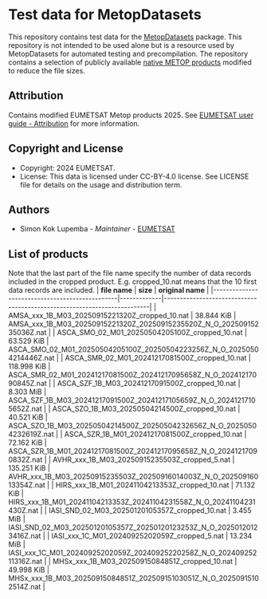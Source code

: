 # Test data for MetopDatasets
This repository contains test data for the [MetopDatasets](https://github.com/eumetsat/MetopDatasets.jl) package. This repository is not intended to be used alone but is a resource used by MetopDatasets for automated testing and precompilation. The repository contains a selection of publicly available [native METOP products](https://data.eumetsat.int/extended?query=&filter=satellite__Metop&filter=availableFormats__EPS%20Native) modified to reduce the file sizes.


## Attribution 
Contains modified EUMETSAT Metop products 2025. See [EUMETSAT user guide - Attribution](https://user.eumetsat.int/resources/user-guides/data-registration-and-licensing#ID-Attribution) for more information.

## Copyright and License
- Copyright: 2024 EUMETSAT. 
- License: This data is licensed under CC-BY-4.0 license. See LICENSE file for details on the usage and distribution term.
  
## Authors
* Simon Kok Lupemba - *Maintainer* - [EUMETSAT](http://www.eumetsat.int)

## List of products
Note that the last part of the file name specify the number of data records included in the cropped product. E.g. cropped\_10.nat means that the 10 first data records are included.
| **file name**                                  | **size**    | **original name**                                                       |
|------------------------------------------------|-------------|-------------------------------------------------------------------------|
| AMSA_xxx_1B_M03_20250915221320Z_cropped_10.nat |  38.844 KiB | AMSA_xxx_1B_M03_20250915221320Z_20250915235520Z_N_O_20250915235036Z.nat |
| ASCA_SMO_02_M01_20250504205100Z_cropped_10.nat |  63.529 KiB | ASCA_SMO_02_M01_20250504205100Z_20250504223256Z_N_O_20250504214446Z.nat |
| ASCA_SMR_02_M01_20241217081500Z_cropped_10.nat | 118.998 KiB | ASCA_SMR_02_M01_20241217081500Z_20241217095658Z_N_O_20241217090845Z.nat |
| ASCA_SZF_1B_M03_20241217091500Z_cropped_10.nat |   8.303 MiB | ASCA_SZF_1B_M03_20241217091500Z_20241217105659Z_N_O_20241217105652Z.nat |
| ASCA_SZO_1B_M03_20250504214500Z_cropped_10.nat |  40.521 KiB | ASCA_SZO_1B_M03_20250504214500Z_20250504232656Z_N_O_20250504232619Z.nat |
| ASCA_SZR_1B_M01_20241217081500Z_cropped_10.nat |  72.162 KiB | ASCA_SZR_1B_M01_20241217081500Z_20241217095658Z_N_O_20241217090832Z.nat |
| AVHR_xxx_1B_M03_20250915235503Z_cropped_5.nat  | 135.251 KiB | AVHR_xxx_1B_M03_20250915235503Z_20250916014003Z_N_O_20250916013354Z.nat |
| HIRS_xxx_1B_M01_20241104213353Z_cropped_10.nat |  71.132 KiB | HIRS_xxx_1B_M01_20241104213353Z_20241104231558Z_N_O_20241104231430Z.nat |
| IASI_SND_02_M03_20250120105357Z_cropped_10.nat |   3.455 MiB | IASI_SND_02_M03_20250120105357Z_20250120123253Z_N_O_20250120123416Z.nat |
| IASI_xxx_1C_M01_20240925202059Z_cropped_5.nat  |  13.234 MiB | IASI_xxx_1C_M01_20240925202059Z_20240925220258Z_N_O_20240925211316Z.nat |
| MHSx_xxx_1B_M03_20250915084851Z_cropped_10.nat |  49.998 KiB | MHSx_xxx_1B_M03_20250915084851Z_20250915103051Z_N_O_20250915102514Z.nat |
